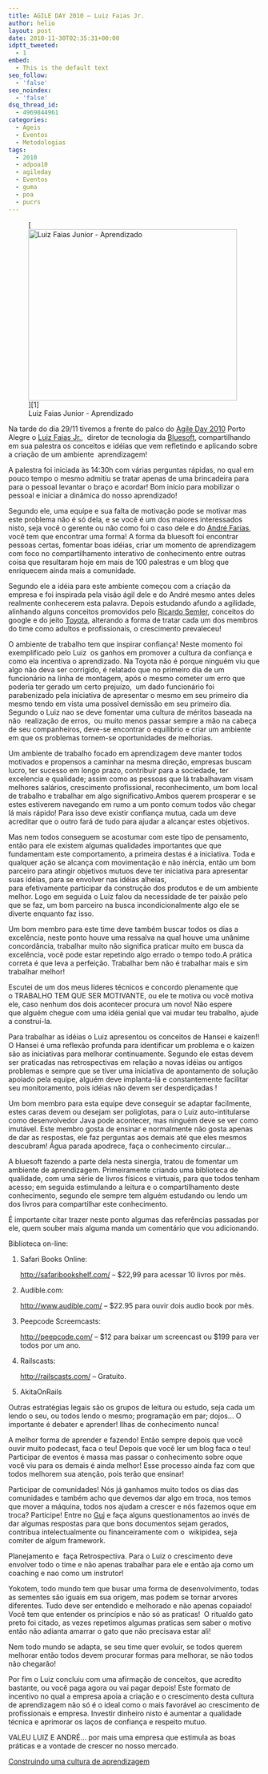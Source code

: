```yaml
---
title: AGILE DAY 2010 – Luiz Faias Jr.
author: helio
layout: post
date: 2010-11-30T02:35:31+00:00
idptt_tweeted:
  - 1
embed:
  - This is the default text
seo_follow:
  - 'false'
seo_noindex:
  - 'false'
dsq_thread_id:
  - 4969844961
categories:
  - Ageis
  - Eventos
  - Metodologias
tags:
  - 2010
  - adpoa10
  - agileday
  - Eventos
  - guma
  - poa
  - pucrs
---
```

<figure id="attachment_226" style="width: 417px" class="wp-caption aligncenter">[<img class="size-full wp-image-226" src="/uploads/2010/11/adpoa10LuizFaias.jpg" alt="Luiz Faias Junior - Aprendizado" width="417" height="342" srcset="/uploads/2010/11/adpoa10LuizFaias.jpg 417w, /uploads/2010/11/adpoa10LuizFaias-300x246.jpg 300w" sizes="(max-width: 417px) 100vw, 417px" />][1]<figcaption class="wp-caption-text">Luiz Faias Junior - Aprendizado</figcaption></figure> 

Na tarde do dia 29/11 tivemos a frente do palco do <a title="adpoa10" href="/2010/11/23/agile-day-2010-porto-alegre/" target="_blank">Agile Day 2010</a> Porto Alegre o <a title="@luizfaias" href="http://twitter.com/luizfaias" target="_blank">Luiz Faias Jr.</a>,  diretor de tecnologia da <a title="Bluesoft" href="http://bluesoft.wordpress.com/" target="_blank">Bluesoft</a>, compartilhando em sua palestra os conceitos e idéias que vem refletindo e aplicando sobre a criação de um ambiente  aprendizagem!

A palestra foi iniciada às 14:30h com várias perguntas rápidas, no qual em pouco tempo o mesmo admitiu se tratar apenas de uma brincadeira para para o pessoal levantar o braço e acordar! Bom início para mobilizar o pessoal e iniciar a dinâmica do nosso aprendizado!

Segundo ele, uma equipe e sua falta de motivação pode se motivar mas este problema não é só dela, e se você é um dos maiores interessados nisto, seja você o gerente ou não como foi o caso dele e do <a title="André Farias" href="http://twitter.com/andrefaria" target="_blank">André Farias</a>, você tem que encontrar uma forma! A forma da bluesoft foi encontrar pessoas certas, fomentar boas idéias, criar um momento de aprendizagem com foco no compartilhamento interativo de conhecimento entre outras coisa que resultaram hoje em mais de 100 palestras e um blog que enriquecem ainda mais a comunidade.

Segundo ele a idéia para este ambiente começou com a criação da empresa e foi inspirada pela visão ágil dele e do André mesmo antes deles realmente conhecerem esta palavra. Depois estudando afundo a agilidade, alinhando alguns conceitos promovidos pelo <a title="Ricardo Semler" href="http://en.wikipedia.org/wiki/Ricardo_Semler" target="_blank">Ricardo Semler</a>, conceitos do google e do jeito <a title="Toyota way" href="http://en.wikipedia.org/wiki/The_Toyota_Way" target="_blank">Toyota</a>, alterando a forma de tratar cada um dos membros do time como adultos e profissionais, o crescimento prevaleceu!

O ambiente de trabalho tem que inspirar confiança! Neste momento foi exemplificado pelo Luiz  os ganhos em promover a cultura da confiança e como ela incentiva o aprendizado. Na Toyota não é porque ninguém viu que algo não deva ser corrigido, é relatado que no primeiro dia de um funcionário na linha de montagem, após o mesmo cometer um erro que poderia ter gerado um certo prejuízo,  um dado funcionário foi parabenizado pela iniciativa de apresentar o mesmo em seu primeiro dia mesmo tendo em vista uma possível demissão em seu primeiro dia. Segundo o Luiz nao se deve fomentar uma cultura de méritos baseada na não  realização de erros,  ou muito menos passar sempre a mão na cabeça de seu companheiros, deve-se encontrar o equilibrio e criar um ambiente em que os problemas tornem-se oportunidades de melhorias.

Um ambiente de trabalho focado em aprendizagem deve manter todos motivados e propensos a caminhar na mesma direção, empresas buscam lucro, ter sucesso em longo prazo, contribuir para a sociedade, ter excelencia e qualidade; assim como as pessoas que lá trabalhavam visam melhores salários, crescimento profissional, reconhecimento, um bom local de trabalho e trabalhar em algo significativo.Ambos querem prosperar e se estes estiverem navegando em rumo a um ponto comum todos vão chegar lá mais rápido! Para isso deve existir confiança mutua, cada um deve acreditar que o outro fará de tudo para ajudar a alcançar estes objetivos.

Mas nem todos conseguem se acostumar com este tipo de pensamento, então para ele existem algumas qualidades importantes que que fundamentam este comportamento, a primeira destas é a iniciativa. Toda e qualquer ação se alcança com movimentação e não inércia, então um bom parceiro para atingir objetivos mutuos deve ter iniciativa para apresentar suas idéias, para se envolver nas idéias alheias, para efetivamente participar da construção dos produtos e de um ambiente melhor. Logo em seguida o Luiz falou da necessidade de ter paixão pelo que se faz, um bom parceiro na busca incondicionalmente algo ele se diverte enquanto faz isso.

Um bom membro para este time deve também buscar todos os dias a excelência, neste ponto houve uma ressalva na qual houve uma unânime concordância, trabalhar muito não significa praticar muito em busca da excelência, você pode estar repetindo algo errado o tempo todo.A prática correta é que leva a perfeição. Trabalhar bem não é trabalhar mais e sim trabalhar melhor!

Escutei de um dos meus líderes técnicos e concordo plenamente que o TRABALHO TEM QUE SER MOTIVANTE, ou ele te motiva ou você motiva ele, caso nenhum dos dois acontecer procura um novo! Não espere que alguém chegue com uma idéia genial que vai mudar teu trabalho, ajude a construí-la.

Para trabalhar as idéias o Luiz apresentou os conceitos de Hansei e kaizen!! O Hansei é uma reflexão profunda para identificar um problema e o kaizen são as iniciativas para melhorar continuamente. Segundo ele estas devem ser praticadas nas retrospectivas em relação a novas idéias ou antigos problemas e sempre que se tiver uma iniciativa de apontamento de solução apoiado pela equipe, alguém deve implanta-lá e constantemente facilitar seu monitoramento, pois idéias não devem ser desperdiçadas !

Um bom membro para esta equipe deve conseguir se adaptar facilmente, estes caras devem ou desejam ser poliglotas, para o Luiz auto-intitularse como desenvolvedor Java pode acontecer, mas ninguém deve se ver como imutável. Este membro gosta de ensinar e normalmente não gosta apenas de dar as respostas, ele faz perguntas aos demais até que eles mesmos descubram! Água parada apodrece, faça o conhecimento circular&#8230;

A bluesoft fazendo a parte dela nesta sinergia, tratou de fomentar um ambiente de aprendizagem. Primeiramente criando uma biblioteca de qualidade, com uma série de livros físicos e virtuais, para que todos tenham acesso; em seguida estimulando a leitura e o compartilhamento deste conhecimento, segundo ele sempre tem alguém estudando ou lendo um dos livros para compartilhar este conhecimento.

É importante citar trazer neste ponto algumas das referências passadas por ele, quem souber mais alguma manda um comentário que vou adicionando.

Biblioteca on-line:

  1. Safari Books Online:
  
     <a title="http://safaribookshelf.com/ " href="http://safaribookshelf.com/" target="_blank">http://safaribookshelf.com/ </a>&#8211; $22,99 para acessar 10 livros por mês.
  2. Audible.com:
  
     <a title="http://www.audible.com/" href="http://www.audible.com/" target="_blank">http://www.audible.com/</a> &#8211; $22.95 para ouvir dois audio book por mês.
  3. Peepcode Screemcasts:
  
     <a title="http://peepcode.com/" href="http://peepcode.com/" target="_blank">http://peepcode.com/</a> &#8211; $12 para baixar um screencast ou $199 para ver todos por um ano.
  4. Railscasts:
  
     <a title="http://railscasts.com/" href="http://railscasts.com/" target="_blank">http://railscasts.com/</a> &#8211; Gratuito.
  5. AkitaOnRails

Outras estratégias legais são os grupos de leitura ou estudo, seja cada um lendo o seu, ou todos lendo o mesmo; programação em par; dojos&#8230; O importante é debater e aprender! Ilhas de conhecimento nunca!

A melhor forma de aprender e fazendo! Então sempre depois que você ouvir muito podecast, faca o teu! Depois que você ler um blog faca o teu! Participar de eventos é massa mas passar o conhecimento sobre oque você viu para os demais é ainda melhor! Esse processo ainda faz com que todos melhorem sua atenção, pois terão que ensinar!

Participar de comunidades! Nós já ganhamos muito todos os dias das comunidades e também acho que devemos dar algo em troca, nos temos que mover a máquina, todos nos ajudam a crescer e nós fazemos oque em troca? Participe! Entre no <a title="GUJ" href="http://www.guj.com.br/" target="_blank">Guj</a> e faça alguns questionamentos ao invés de dar algumas respostas para que bons documentos sejam gerados, contribua intelectualmente ou financeiramente com o  wikipidea, seja comiter de algum framework.

Planejamento e  faça Retrospectiva. Para o Luiz o crescimento deve envolver todo o time e não apenas trabalhar para ele e então aja como um coaching e nao como um instrutor!

Yokotem, todo mundo tem que busar uma forma de desenvolvimento, todas as sementes são iguais em sua origem, mas podem se tornar arvores diferentes. Tudo deve ser entendido e melhorado e não apenas copaiado! Você tem que entender os princípios e não só as praticas!  O ritualdo gato preto foi citado, as vezes repetimos algumas praticas sem saber o motivo então não adianta amarrar o gato que não precisava estar ali!

Nem todo mundo se adapta, se seu time quer evoluir, se todos querem melhorar então todos devem procurar formas para melhorar, se não todos não chegarão!

Por fim o Luiz concluiu com uma afirmação de conceitos, que acredito bastante, ou você paga agora ou vai pagar depois! Este formato de incentivo no qual a empresa apoia a criação e o crescimento desta cultura de aprendizagem não só é o ideal como o mais favorável ao crescimento de profissionais e empresa. Investir dinheiro nisto é aumentar a qualidade técnica e aprimorar os laços de confiança e respeito mutuo.

VALEU LUIZ E ANDRÉ&#8230; por mais uma empresa que estimula as boas práticas e a vontade de crescer no nosso mercado.

<a title="Apresentação" href="http://www.slideshare.net/bluesoftbr/construindo-uma-cultura-de-aprendizagem-5880225" target="_blank">Construindo uma cultura de aprendizagem </a>

 [1]: /uploads/2010/11/adpoa10LuizFaias.jpg